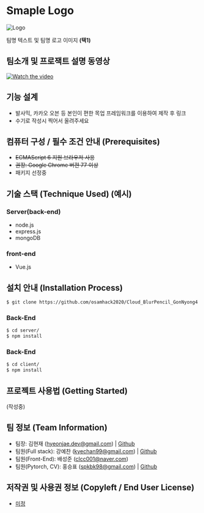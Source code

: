 # Smaple Logo
![Logo](https://logosbynick.com/wp-content/uploads/2018/03/final-logo-example.png)

팀명 텍스트 및 팀명 로고 이미지 **(택1)**

## 팀소개 및 프로잭트 설명 동영상
[![Watch the video](https://img.youtube.com/vi/LjX3eVQdIyk/0.jpg)](https://www.youtube.com/watch?time_continue=117&v=LjX3eVQdIyk)

## 기능 설계
 - 발사믹, 카카오 오븐 등 본인이 편한 목업 프레임워크를 이용하여 제작 후 링크 
 - 수기로 작성시 찍어서 올려주세요

## 컴퓨터 구성 / 필수 조건 안내 (Prerequisites)
* ~~ECMAScript 6 지원 브라우저 사용~~
* ~~권장: Google Chrome 버젼 77 이상~~
* 패키지 선정중

## 기술 스택 (Technique Used) (예시)
### Server(back-end)
 - node.js
 - express.js
 - mongoDB
 
### front-end
 -  Vue.js

## 설치 안내 (Installation Process)
```bash
$ git clone https://github.com/osamhack2020/Cloud_BlurPencil_GonNyong4.git
```
### Back-End
```bash
$ cd server/
$ npm install
```
### Back-End
```bash
$ cd client/
$ npm install
```

## 프로젝트 사용법 (Getting Started)
(작성중)

## 팀 정보 (Team Information)
- 팀장: 김현재 (hyeonjae.dev@gmail.com) | [Github](https://github.com/hughesgoon)
- 팀원(Full stack): 강예찬 (kyechan99@gmail.com) | [Github](https://github.com/kyechan99) 
- 팀원(Front-End): 배성준 (clcc001@naver.com)
- 팀원(Pytorch, CV): 홍승표 (spkbk98@gmail.com) | [Github](https://github.com/seungpyo) 

## 저작권 및 사용권 정보 (Copyleft / End User License)
 * [미정](https://github.com/osamhack2020/Cloud_BlurPencil_GonNyong4/blob/master/license.md)
